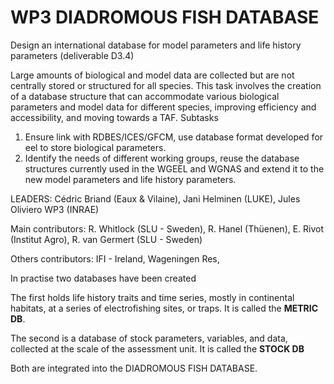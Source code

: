 # WP3 DIADROMOUS FISH DATABASE
Design an international database for model parameters and life history parameters  (deliverable D3.4)

Large amounts of biological and model data are collected but are not centrally stored or structured for all species. This task involves the creation of a database structure that can accommodate various biological parameters and model data for different species, improving efficiency and accessibility, and moving towards a TAF.
Subtasks
1. Ensure link with RDBES/ICES/GFCM, use database format developed for eel to store biological parameters.
2. Identify the needs of different working groups, reuse the database structures currently used in the WGEEL and WGNAS and extend it to the new model parameters and life history parameters.

LEADERS: Cédric Briand (Eaux & Vilaine), Jani Helminen (LUKE), Jules Oliviero WP3 (INRAE)

Main contributors: R. Whitlock (SLU - Sweden), R. Hanel (Thüenen),  E. Rivot (Institut Agro), R. van Germert (SLU - Sweden)

Others contributors: IFI - Ireland, Wageningen Res,

In practise two databases have been created

The first holds life history traits and time series, mostly in continental habitats, at a series of electrofishing sites, or traps. It is called the **METRIC DB**.

The second is a database of stock parameters, variables, and data, collected at the scale of the assessment unit. It is called the **STOCK DB**

Both are integrated into the DIADROMOUS FISH DATABASE.
